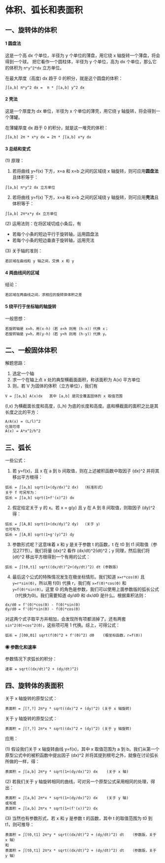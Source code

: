 # 体积、弧长和表面积

## 一、旋转体的体积

#### 1 圆盘法
这是一个高 dx 个单位，半径为 y 个单位的薄盘，用它绕 x 轴旋转一个薄盘，将会得到一个球。
把它看作一个圆柱体，半径为 y 个单位，高为 dx 个单位，那么它的体积为 ```π*y^2*dx``` 立方单位。

在最大厚度（高度) dx 趋于 0 的积分，就是这个圆盘的体积：
```
∫[a,b] π*y^2 dx =  π * ∫[a,b] y^2 dx  
```

#### 2 壳法
这是一个厚度为 dx 单位，半径为 x 个单位的薄壳，用它绕 y 轴旋转，将会得到一个薄罐。

在薄罐厚度 dx 趋于 0 的积分，就是这一堆壳的体积：
```
∫[a,b] 2π * x*y dx = 2π * ∫[a,b] x*y dx
```

#### 3 总结和变式
(1) 原理：
1. 若将曲线 y=f(x) 下方，x=a 和 x=b 之间的区域绕 x 轴旋转，则可应用**圆盘法**且体积等于：
```
∫[a,b] π*y^2 dx 立方单位
```
2. 若将曲线 y=f(x) 下方，x=a 和 x=b 之间的区域绕 y 轴旋转，则可应用**壳法**且体积等于：
```
∫[a,b] 2π*x*y dx 立方单位
```

(2) 运用法则：在将区域切成小条后，有
* 若每个小条的短边平行于旋转轴，运用圆盘法
* 若每个小条的短边垂直于旋转轴，运用壳法

(3) 关于轴的准则：
```
若区域在曲线和 y 轴之间，交换 x 和 y
```

#### 4 两曲线间的区域
结论：
```
若区域在两曲线之间，求相应的旋转体体积之差
```

#### 5 绕平行于坐标轴的轴旋转
一般思想：
```
若旋转轴是 x=h，用(x-h)（若 x<h 则用 (h-x)）代换 x；
若旋转轴是 y=h，用(y-h)（若 y<h 则用 (h-y)）代换 y。
```

## 二、一般固体体积
解题思路：

1. 选定一个轴
2. 求一个在轴上点 x 处的典型横截面面积，称该面积为 A(x) 平方单位
3. 则，若 V 为固体的体积（立方单位），我们有
```
V = ∫[a,b] A(x)dx   其中 [a,b] 是完全覆盖固体的 x 取值范围
```

(l,x) 为横截面长度和高度，(L,h) 为底的长度和高度。底和横截面的面积之比是其长度之比的平方：
```
A/A(x) = (L/l)^2
化简可得
A(x) = A*x^2/h^2
```

## 三、弧长
一些公式：

1. 若 y=f(x)，且 x 在 a 到 b 间取值，则在上述被积函数中取因子 (dx)^2 并将其移出平方根得：
```
弧长 = ∫[a,b] sqrt(1+(dy/dx)^2 dx)  （标准形式）
关于 f 可另写为：
弧长 = ∫[a,b] sqrt(1+f'(x)^2) dx
```
2. 假定给定关于 y 的 x。若 x = g(y) 且 y 在 A 到 B 间取值，则取因子 (dy)^2 得：
```
弧长 = ∫[A,B] sqrt(1+(dx/dy)^2 dy)  （关于 y）
也可写为
弧长 = ∫[A,B] sqrt(1+g'(y)^2) dy
```
3. 参数形式呢？这意味着 x 和 y 是关于参数 t 的函数，t 在 t0 到 t1 间取值（参见27.1节）。我们将量 (dx)^2 看作 (dx/dt)^2(dt)^2；y 同理，然后我们将 (dt)^2 移出平方根得到一个有用的公式：
```
弧长 = ∫[t0,t1] sqrt((dx/dt)^2+(dy/dt)^2) dt (参数版)
```
4. 最后这个公式的特殊情况发生在极坐标情形。我们知道 ```x=r*cos(Θ)``` 且 ```y=r*sin(Θ)```，所以用 f(Θ) 代换 r，我们有 ```x=f(Θ)*cos(Θ)``` 和 ```y=f(Θ)*sin(Θ)```。这里 Θ 的角色是参数，我们可以使用上面参数版的弧长公式（t代换为Θ)。我们需要知道 dy/dΘ 和 dx/dΘ 是什么。根据乘积法则：
```
dx/dΘ = f'(Θ)*cos(Θ) - f(Θ)*sin(Θ)
dy/dΘ = f'(Θ)*sin(Θ) - f(Θ)*cos(Θ)
```
对这两个式子取平方并相加，会发现所有项都消掉了。还有两套 ```sin^2(Θ)+cos^2(Θ)```，这些项可用 1 代换。综上，可得公式：
```
弧长 = ∫[Θ0,Θ1] sqrt(f(Θ)^2 + f'(Θ)^2) dΘ    (极坐标函数，r=f(Θ))
```

#### ◉ 参数化和速率
参数情况下求弧长的积分：
```
速率 = sqrt((dx/dt)^2 + (dy/dt)^2)
```

## 四、旋转体的表面积
关于 x 轴旋转的原型公式：
```
表面积 = ∫[?,?] 2π*y * sqrt((dx)^2 + (dy)^2) (关于 x 轴旋转)
```
关于 y 轴旋转的原型公式：
```
表面积 = ∫[?,?] 2π*x * sqrt((dx)^2 + (dy)^2) (关于 y 轴旋转)
```

应用：

(1) 假设我们关于 x 轴旋转曲线 y=f(x)，其中 x 取值范围为 a 到 b。我们从第一个原型公式中的被积函数中提出因子 (dx)^2 并将其提到根号之外，就像在讨论弧长所做的一样，得：
```
表面积 = ∫[a,b] 2π*y * sqrt(1+(dy/dx)^2) dx    (关于 x 轴)
```

(2) 若我们关于 y 轴旋转相同的曲线，可对另一个原型公式采用相同的处理，得出：
```
表面积 = ∫[a,b] 2π*x * sqrt(1+(dy/dx)^2) dx    (关于 y 轴)
或写成
表面积 = ∫[a,b] 2π*x * sqrt(1+(f'(x))^2) dx
```

(3) 当然也有参数形式，若 x 和 y 是参数 t 的函数，其中 t 的取值范围为 t0 到 t1，则可推导：
```
表面积 = ∫[t0,t1] 2π*y * sqrt((dx/dt)^2 + (dy/dt)^2) dt   （参数版，关于 x 轴）
和
表面积 = ∫[t0,t1] 2π*x * sqrt((dx/dt)^2 + (dy/dt)^2) dt   （参数版，关于 y 轴）
```
